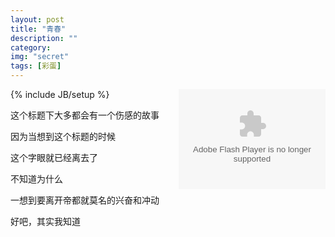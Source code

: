 ```yaml
---
layout: post
title: "青春"
description: ""
category: 
img: "secret"
tags: [彩蛋]
---
```

{% include JB/setup %}
<embed style="float:right;" src="http://www.xiami.com/widget/7864923_1769004683,_235_346_FF8719_494949_1/multiPlayer.swf" type="application/x-shockwave-flash" width="235" height="160" wmode="opaque"></embed>
<p>
	这个标题下大多都会有一个伤感的故事
</p>
<p>
	因为当想到这个标题的时候
</p>
<p>
	这个字眼就已经离去了
</p>
<p>
	不知道为什么
</p>
<p>
	一想到要离开帝都就莫名的兴奋和冲动
</p>
<p>
	好吧，其实我知道
</p>
<img src="http://lh3.googleusercontent.com/-tqA6uxLKwuA/UAja9fi17uI/AAAAAAAAAU4/PFx5dPp9Ceg/s1024/travel_0022.jpg" alt="" style="float:left;">
